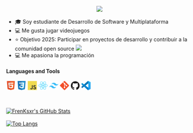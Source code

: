

<p align="center">
  <a href="https://github.com/FrenKsxr/FrenKsxr.git">
    <img src="https://readme-typing-svg.herokuapp.com?font=Time+New+Roman&color=cyan&size=25&center=true&vCenter=true&width=600&height=100&lines=Hola,+soy+FrenKsxr;Desarrollador+de+Software+y+Multiplataforma;Apasionado+por+la+tecnología;Aprendiz+constante;Explorando+nuevas+tecnologías">
  </a>
</p>

- 🎓  Soy estudiante de Desarrollo de Software y Multiplataforma 
- 💻  Me gusta jugar videojuegos
- ⭐  Objetivo 2025: Participar en proyectos de desarrollo y contribuir a la comunidad open source   <img src="https://media.giphy.com/media/WUlplcMpOCEmTGBtBW/giphy.gif" width="30">
- 💻  Me apasiona la programación  


#### Languages and Tools 
<p>
  <code><img height="25" src="https://raw.githubusercontent.com/devicons/devicon/master/icons/html5/html5-original.svg" alt="HTML"></code>
  <code><img height="25" src="https://raw.githubusercontent.com/devicons/devicon/master/icons/css3/css3-original.svg" alt="CSS"></code>
  <code><img height="25" src="https://raw.githubusercontent.com/devicons/devicon/master/icons/javascript/javascript-original.svg" alt="JavaScript"></code>
  <code><img height="25" src="https://raw.githubusercontent.com/devicons/devicon/master/icons/react/react-original.svg" alt="React"></code>
  <code><img height="25" src="https://raw.githubusercontent.com/devicons/devicon/master/icons/tailwindcss/tailwindcss-original.svg" alt="Tailwind CSS"></code>
  <code><img height="25" src="https://raw.githubusercontent.com/devicons/devicon/master/icons/git/git-original.svg" alt="Git"></code>
  <code><img height="25" src="https://raw.githubusercontent.com/devicons/devicon/master/icons/github/github-original.svg" alt="GitHub"></code>
  <code><img height="25" src="https://raw.githubusercontent.com/devicons/devicon/master/icons/vscode/vscode-original.svg" alt="VS Code"></code>
</p>

<br />

[![FrenKsxr's GitHub Stats](https://github-readme-stats.vercel.app/api?username=FrenKsxr&count_private=true&show_icons=true&theme=blue-green&hide_rank=false&hide=stars&include_all_commits=true)](https://github.com/FrenKsxr?tab=repositories)  
&nbsp;&nbsp;  
[![Top Langs](https://github-readme-stats.vercel.app/api/top-langs/?username=FrenKsxr&layout=compact&langs_count=6&theme=blue-green)](https://github.com/FrenKsxr)
